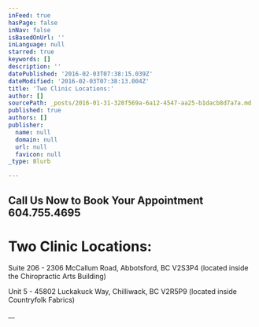 ```yaml
---
inFeed: true
hasPage: false
inNav: false
isBasedOnUrl: ''
inLanguage: null
starred: true
keywords: []
description: ''
datePublished: '2016-02-03T07:38:15.039Z'
dateModified: '2016-02-03T07:38:13.004Z'
title: 'Two Clinic Locations:'
author: []
sourcePath: _posts/2016-01-31-328f569a-6a12-4547-aa25-b1dacb8d7a7a.md
published: true
authors: []
publisher:
  name: null
  domain: null
  url: null
  favicon: null
_type: Blurb

---
```

## Call Us Now to Book Your Appointment 604.755.4695

# Two Clinic Locations:

Suite 206 - 2306 McCallum Road, Abbotsford, BC V2S3P4 (located inside the Chiropractic Arts Building)

Unit 5 - 45802 Luckakuck Way, Chilliwack, BC V2R5P9 (located inside Countryfolk Fabrics)

__